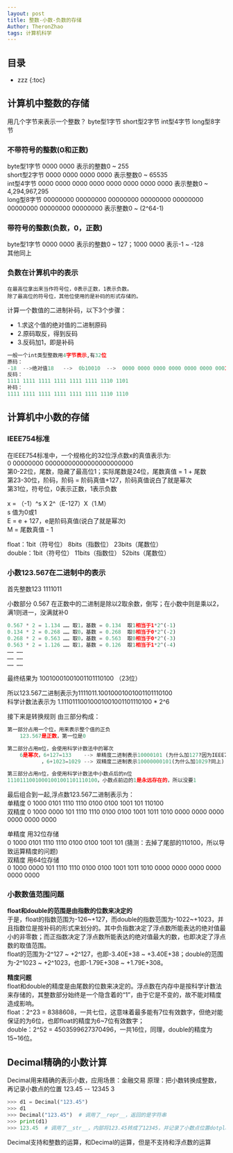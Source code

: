 ```yaml
---
layout: post
title: 整数-小数-负数的存储
Author: TheronZhao
tags: 计算机科学
---
```

## 目录
- zzz
{:toc}
##  计算机中整数的存储  ##

用几个字节来表示一个整数？  byte型1字节  short型2字节  int型4字节  long型8字节

### 不带符号的整数(0和正数)

byte型1字节  0000 0000  表示的整数0 ~ 255  
short型2字节 0000 0000 0000 0000  表示整数0 ~ 65535  
int型4字节   0000 0000 0000 0000 0000 0000 0000 0000   表示整数0 ~ 4,294,967,295  
long型8字节  00000000 00000000 00000000 00000000 00000000 00000000 00000000 00000000 表示整数0 ~ (2^64-1)  

### 带符号的整数(负数，0，正数)

byte型1字节  0000 0000  表示的整数0 ~ 127；1000 0000  表示-1 ~ -128  
其他同上 

### 负数在计算机中的表示

	在最高位拿出来当作符号位，0表示正数，1表示负数。
	除了最高位的符号位，其他位使用的是补码的形式存储的。

计算一个数值的二进制补码，以下3个步骤：  

- 1.求这个值的绝对值的二进制原码  
- 2.原码取反，得到反码  
- 3.反码加1，即是补码  

```python
一般一个int类型整数用4字节表示,有32位
原码：   
-18  -->绝对值18	-->  0b10010  -->  0000 0000 0000 0000 0000 0000 0001 0010
反码：
1111 1111 1111 1111 1111 1111 1110 1101
补码：
1111 1111 1111 1111 1111 1111 1110 1110
```

##  计算机中小数的存储  ##

### IEEE754标准

在IEEE754标准中，一个规格化的32位浮点数x的真值表示为:  
0 00000000 00000000000000000000000  
    第0-22位，尾数，隐藏了最高位1；实际尾数是24位，尾数真值 = 1 + 尾数  
    第23-30位，阶码，阶码 = 阶码真值+127，阶码真值说白了就是幂次  
    第31位，符号位，0表示正数，1表示负数  

x = （-1）^s X 2^（E-127）X（1.M）  
    s  值为0或1  
    E = e + 127，e是阶码真值(说白了就是幂次)  
    M = 尾数真值 - 1   

float：1bit（符号位） 8bits（指数位） 23bits（尾数位）  
double：1bit（符号位） 11bits（指数位） 52bits（尾数位）  

### 小数123.567在二进制中的表示

首先整数123   1111011

小数部分  0.567  在正数中的二进制是除以2取余数，倒写；在小数中则是乘以2，满1则进一，没满就补0  

```python
0.567 * 2 = 1.134 …… 取1，基数 = 0.134  取1相当于1*2^(-1)
0.134 * 2 = 0.268 …… 取0，基数 = 0.268  取0相当于0*2^(-2)
0.268 * 2 = 0.563 …… 取0，基数 = 0.563  取0相当于0*2^(-3)
0.563 * 2 = 1.126 …… 取1，基数 = 0.126  取1相当于1*2^(-4)
…… ……
…… ……
…… ……
```

最终结果为 10010001001001101110100 （23位）

所以123.567二进制表示为1111011.10010001001001101110100  
科学计数法表示为  1.11101110010001001001101110100 * 2^6  

接下来是转换规则  由三部分构成：

```python
第一部分占用一个位，用来表示整个值的正负
    123.567是正数，第一位是0

第二部分占用m位，会使用科学计数法中的幂次
    6是幂次，6+127=133    --> 单精度二进制表示10000101 (为什么加127?因为IEEE754标准里边这样算的)
           ，6+1023=1029 --> 双精度二进制表示10000000101(为什么加1029?同上)

第三部分占用n位，会使用科学计数法中小数点后的n位
11101110010001001001101110100，小数点前边的1是永远存在的，所以没要1
```

最后组合到一起,浮点数123.567二进制表示为：  
    单精度 0 1000 0101 1110 1110 0100 0100 1001 101 110100  
    双精度 0 1000 0000 101  1110 1110 0100 0100 1001 1011 1010 0000 0000 0000 0000 0000 0000  

单精度 用32位存储   
    0 1000 0101 1110 1110 0100 0100 1001 101 (猜测：去掉了尾部的110100，所以导致运算精度的问题)  
双精度 用64位存储  
    0 1000 0000 101  1110 1110 0100 0100 1001 1011 1010 0000 0000 0000 0000 0000 0000  

### 小数数值范围问题

**float和double的范围是由指数的位数来决定的**  
于是，float的指数范围为-126~+127，而double的指数范围为-1022~+1023，并且指数位是按补码的形式来划分的。其中负指数决定了浮点数所能表达的绝对值最小的非零数；而正指数决定了浮点数所能表达的绝对值最大的数，也即决定了浮点数的取值范围。  
float的范围为-2^127 ~ +2^127，也即-3.40E+38 ~ +3.40E+38；double的范围为-2^1023 ~ +2^1023，也即-1.79E+308 ~ +1.79E+308。  

**精度问题**  
float和double的精度是由尾数的位数来决定的。浮点数在内存中是按科学计数法来存储的，其整数部分始终是一个隐含着的“1”，由于它是不变的，故不能对精度造成影响。  
float：2^23 = 8388608，一共七位，这意味着最多能有7位有效数字，但绝对能保证的为6位，也即float的精度为6~7位有效数字；  
double：2^52 = 4503599627370496，一共16位，同理，double的精度为15~16位。

##  Decimal精确的小数计算  ##
Decimal用来精确的表示小数，应用场景：金融交易
原理：把小数转换成整数，再记录小数点的位置
123.45   --  12345 3
```python
>>> d1 = Decimal("123.45")
>>> d1
>>> Decimal("123.45")  # 调用了__repr__，返回的是字符串
>>> print(d1)
>>> 123.45  # 调用了__str__，内部将123.45转成了12345，并记录了小数点位置dotplace
```
Decimal支持和整数的运算，和Decimal的运算，但是不支持和浮点数的运算